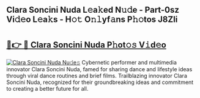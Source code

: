 ## Clara Soncini Nuda L𝚎a𝚔ed N𝚞𝚍e - Part-0sz Vi𝚍𝚎o L𝚎a𝚔s - H𝚘𝚝 O𝚗𝚕yf𝚊ns P𝚑𝚘tos J8ZIi

# <h2><a href="http://kf1aby.oniu.top/?m=Clara+Soncini+Nuda">🔗👉 🔴 Clara Soncini Nuda P𝚑ot𝚘𝚜 V𝚒d𝚎o</a></h2>

[![Clara Soncini Nuda Nu𝚍e𝚜](https://i.imgur.com/0qMVB7G.gif)](http://kf1aby.oniu.top/?m=Clara+Soncini+Nuda)
Cybernetic performer and multimedia innovator Clara Soncini Nuda, famed for sharing dance and lifestyle ideas through viral dance routines and brief films. Trailblazing innovator Clara Soncini Nuda, recognized for their groundbreaking ideas and commitment to creating a better future for all.  
